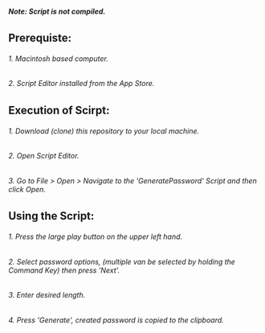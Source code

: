 ###### **Note: Script is not compiled.**
######
## **Prerequiste:**
###### 1. Macintosh based computer.
###### 2. Script Editor installed from the App Store.
######
## **Execution of Scirpt:**
###### 1. Download (clone) this repository to your local machine.
###### 2. Open Script Editor.
###### 3. Go to File > Open > Navigate to the 'GeneratePassword' Script and then click Open.
######
## **Using the Script:**
###### 1. Press the large play button on the upper left hand.
###### 2. Select password options, (multiple van be selected by holding the Command Key) then press 'Next'.
###### 3. Enter desired length.
###### 4. Press 'Generate', created password is copied to the clipboard.
